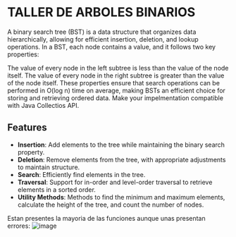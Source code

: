 # TALLER DE ARBOLES BINARIOS

A binary search tree (BST) is a data structure that organizes data hierarchically, allowing for efficient insertion, deletion, and lookup operations. In a BST, each node contains a value, and it follows two key properties: 

The value of every node in the left subtree is less than the value of the node itself. 
The value of every node in the right subtree is greater than the value of the node itself. 
These properties ensure that search operations can be performed in O(log n) time on average, making BSTs an efficient choice for storing and retrieving ordered data. Make your impelmentation compatible with Java Collectios API. 

## Features

- **Insertion**: Add elements to the tree while maintaining the binary search property.
- **Deletion**: Remove elements from the tree, with appropriate adjustments to maintain structure.
- **Search**: Efficiently find elements in the tree.
- **Traversal**: Support for in-order and level-order traversal to retrieve elements in a sorted order.
- **Utility Methods**: Methods to find the minimum and maximum elements, calculate the height of the tree, and count the number of nodes.

Estan presentes la mayoria de las funciones aunque unas presentan errores:
![image](https://github.com/user-attachments/assets/d526b261-1e2c-4046-abcf-379aa2003e8f)

